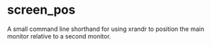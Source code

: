 screen_pos
==========

A small command line shorthand for using xrandr to position the main monitor relative to a second monitor. 
